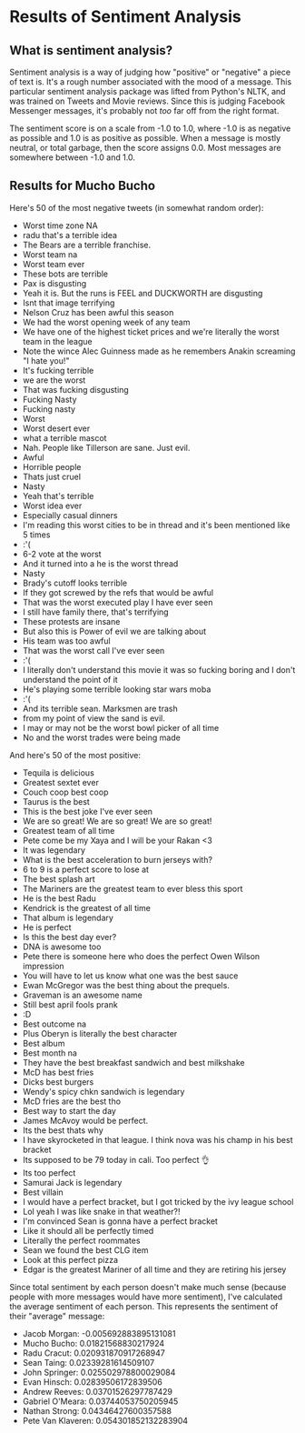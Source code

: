 # Results of Sentiment Analysis

## What is sentiment analysis?
Sentiment analysis is a way of judging how "positive" or "negative" a piece of text is. It's a rough number associated with the mood of a message. This particular sentiment analysis package was lifted from Python's NLTK, and was trained on Tweets and Movie reviews. Since this is judging Facebook Messenger messages, it's probably not _too_ far off from the right format.

The sentiment score is on a scale from -1.0 to 1.0, where -1.0 is as negative as possible and 1.0 is as positive as possible. When a message is mostly neutral, or total garbage, then the score assigns 0.0. Most messages are somewhere between -1.0 and 1.0.

## Results for Mucho Bucho

Here's 50 of the most negative tweets (in somewhat random order):
* Worst time zone NA
* radu that's a terrible idea
* The Bears are a terrible franchise.
* Worst team na
* Worst team ever
* These bots are terrible
* Pax is disgusting
* Yeah it is. But the runs is FEEL and DUCKWORTH are disgusting
* Isnt that image terrifying
* Nelson Cruz has been awful this season
* We had the worst opening week of any team
* We have one of the highest ticket prices and we're literally the worst team in the league
* Note the wince Alec Guinness made as he remembers Anakin screaming "I hate you!"
* It's fucking terrible
* we are the worst
* That was fucking disgusting
* Fucking Nasty
* Fucking nasty
* Worst
* Worst desert ever
* what a terrible mascot
* Nah. People like Tillerson are sane. Just evil.
* Awful
* Horrible people
* Thats just cruel
* Nasty
* Yeah that's terrible
* Worst idea ever
* Especially casual dinners
* I'm reading this worst cities to be in thread and it's been mentioned like 5 times
* :'(
* 6-2 vote at the worst
* And it turned into a he is the worst thread
* Nasty
* Brady's cutoff looks terrible
* If they got screwed by the refs that would be awful
* That was the worst executed play I have ever seen
* I still have family there, that's terrifying
* These protests are insane
* But also this is Power of evil we are talking about
* His team was too awful
* That was the worst call I've ever seen
* :'(
* I literally don't understand this movie it was so fucking boring and I don't understand the point of it
* He's playing some terrible looking star wars moba
* :'(
* And its terrible sean. Marksmen are trash
* from my point of view the sand is evil.
* I may or may not be the worst bowl picker of all time
* No and the worst trades were being made

And here's 50 of the most positive:

* Tequila is delicious
* Greatest sextet ever
* Couch coop best coop
* Taurus is the best
* This is the best joke I've ever seen
* We are so great!
We are so great!
We are so great!
* Greatest team of all time
* Pete come be my Xaya and I will be your Rakan <3
* It was legendary
* What is the best acceleration to burn jerseys with?
* 6 to 9 is a perfect score to lose at
* The best splash art
* The Mariners are the greatest team to ever bless this sport
* He is the best Radu
* Kendrick is the greatest of all time
* That album is legendary
* He is perfect
* Is this the best day ever?
* DNA is awesome too
* Pete there is someone here who does the perfect Owen Wilson impression
* You will have to let us know what one was the best sauce
* Ewan McGregor was the best thing about the prequels.
* Graveman is an awesome name
* Still best april fools prank
* :D
* Best outcome na
* Plus Oberyn is literally the best character
* Best album
* Best month na
* They have the best breakfast sandwich and best milkshake
* McD has best fries
* Dicks best burgers
* Wendy's spicy chkn sandwich is legendary
* McD fries are the best tho
* Best way to start the day
* James McAvoy would be perfect.
* Its the best thats why
* I have skyrocketed in that league. I think nova was his champ in his best bracket
* Its supposed to be 79 today in cali. Too perfect 👌
* Its too perfect
* Samurai Jack is legendary
* Best villain
* I would have a perfect bracket, but I got tricked by the ivy league school
* Lol yeah I was like snake in that weather?!
* I'm convinced Sean is gonna have a perfect bracket
* Like it should all be perfectly timed
* Literally the perfect roommates
* Sean we found the best CLG item
* Look at this perfect pizza
* Edgar is the greatest Mariner of all time and they are retiring his jersey

Since total sentiment by each person doesn't make much sense (because people with more messages would have more sentiment), I've calculated the average sentiment of each person. This represents the sentiment of their "average" message:
* Jacob Morgan: -0.005692883895131081
* Mucho Bucho: 0.01821568830217924
* Radu Cracut: 0.020931870917268947
* Sean Taing: 0.02339281614509107
* John Springer: 0.025502978800029084
* Evan Hinsch: 0.02839506172839506
* Andrew Reeves: 0.03701526297787429
* Gabriel O'Meara: 0.03744053750205945
* Nathan Strong: 0.04346427600357588
* Pete Van Klaveren: 0.054301852132283904
